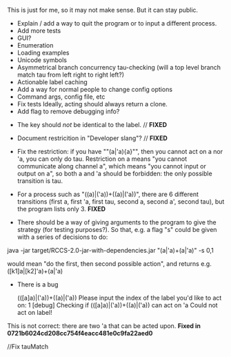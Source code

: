 This is just for me, so it may not make sense. But it can stay public.

- Explain / add a way to quit the program or to input a different process.
- Add more tests
- GUI?
- Enumeration
- Loading examples
- Unicode symbols
- Asymmetrical branch concurrency tau-checking (will a top level branch match tau from left right to right left?)
- Actionable label caching
- Add a way for normal people to change config options
- Command args, config file, etc
- Fix tests
Ideally, acting should always return a clone.
- Add flag to remove debugging info?

<!-- Should those be issues instead? -->

- The key should *not* be identical to the label. // **FIXED**

- Document restricition in "Developer slang"? // **FIXED**

- Fix the restriction: if you have ""(a|'a)\{a}"", then you cannot act on a nor 'a, you can only do tau. Restriction on a means "you cannot communicate along channel a", which means "you cannot input or output on a", so both a and 'a should be forbidden: the only possible transition is tau.

- For a process such as "((a)|('a))+((a)|('a))", there are 6 different transitions (first a, first 'a, first tau, second a, second a', second tau), but the program lists only 3.
**FIXED**
- There should be a way of giving arguments to the program to give the strategy (for testing purposes?). So that, e.g. a flag "s" could be given with a series of decisions to do:

java -jar target/RCCS-2.0-jar-with-dependencies.jar "(a|'a)+(a|'a)" -s 0,1 

would mean "do the first, then second possible action", and returns e.g. 
([k1]a|[k2]'a)+(a|'a)

- There is a bug 

    (([a]a)|('a))+((a)|('a))
    Please input the index of the label you'd like to act on:
    1
    [debug] Checking if (([a]a)|('a))+((a)|('a)) can act on 'a
    Could not act on label!

This is not correct: there are two 'a that can be acted upon.
**Fixed in 0721b6024cd208cc754f4eacc481e0c9fa22aed0**

//Fix tauMatch
